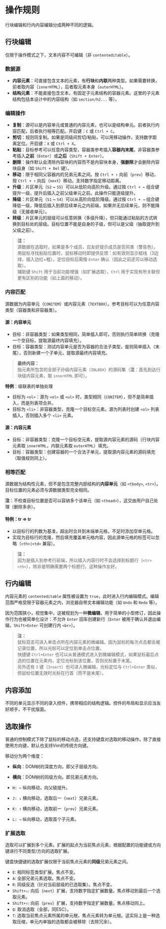 # 操作规则

行块编辑和行内内容编辑分成两种不同的逻辑。


## 行块编辑

仅限于操作模式之下，文本内容不可编辑（非 `contenteditable`）。

### 数据源

- **内容元素**：可直接包含文本的元素，有**行块**和**内联**两种类型。如果需要转换，前者取内容（`innerHTML`），后者取元素本身（`outerHTML`）。
- **结构元素**：不能直接包含文本，有固定子元素结构的容器元素。这里的子元素结构包括本设计中的内容结构（如 `section/h2...` 等）。


### 编辑操作

- **复制**：源可以是内容单元或普通的内容元素，也可以是结构单元。前者执行内容匹配，后者执行相等匹配。开启键：`C` 或 `Ctrl + C`。
- **剪切**：规则同复制。如果是同级间剪切/粘贴，可以用移动操作，支持数字距离定位。开启键：`X` 或 `Ctrl + X`。
- **粘贴**：目标参考可以任意内容类型，容器类参考插入**容器内末尾**，非容器类参考插入**之前**（`Enter`）或**之后**（`Shift + Enter`）。
- **删除**：操作默认会清除内容块的内容而不是内容块本身，**强删除**才会删除内容块自身（如 `Shift + Del` 键）。
- **移动**：限于相同父容器内的兄弟元素之间。按 `Ctrl + ↑` 向前（`prev`）移动，按 `Ctrl + ↑` 向后（`next`）移动。支持数字指定移动距离。
- **升级**：片区单元（`S2` ~ `S5`）可以从低阶向高阶升级。通过按 `Ctrl + ←` 组合键提升一级，提升后插入之前父级单元之前。此操作只能逐级提升。
- **降级**：片区单元（`S1` ~ `S4`）可以从高阶向低阶降级。通过按 `Ctrl + →` 组合键降低一级，降低后插入到原后续单元之内前端，如果并无后续单元，则不能降级（无接收单元）。
- **转级**：片区单元的层级可以任意转换（多级升降），但只能通过粘贴的方式转换到目标处的层级。目标位置不能是自身的子级，但可以是父级（抽取提升到父级之前）。

> **注：**<br>
> 源数据在选取时，如果是多个成员，应友好提示成员是否同类（警告色）。<br>
> 用鼠标寻找粘贴位置时，鼠标移动时即提供反馈：如有效则显示框线（3边绿，插入边红+粗）。定位目标后需按 `Enter` 确认（因此之前还可以移动选取）。<br>
> 辅助键 `Shift` 用于当前功能增强（如扩展选取），`Ctrl` 用于实现有所关联但更有区别的功能（如上面的移动）。<br>


### 内容匹配

源数据为内容单元（`CONITEM`）或内容元素（`TEXTBOX`）。参考目标可以为任意内容类型（容器类和非容器类）。


#### 源：内容单元

- 目标：非容器类型：如果类型相同，简单插入即可，否则执行简单转换（克隆一个空目标，提取源最终内容填充）。
- 目标：容器类型：测试内容单元是否为容器的合法子类型，是则简单插入（末尾），否则新建一个子单元，提取源最终内容填充。

> **最终内容：**<br>
> 指元素所包含的全部子孙级内容元素（`INLBOX`）的源码集（**注**：首先到达行块级内容元素，取 `innerHTML` 即可）。

**特例**：级联表的单独处理

- 目标为 `<ol>`：源为 `<ol>` 或 `<ul>` 时，类型相同（`CONITEM`），但不是简单插入，而是列表项合并。
- 目标为 `<li>`：非容器类型，克隆一个目标空元素。源为列表时创建 `<ol>` 列表插入，否则插入多个 `<li>` 元素。


#### 源：内容元素

- 目标：非容器类型：克隆一个目标空元素，提取源内容元素的源码（行块内容元素取 `innerHTML`，内联元素取 `outerHTML`）填充。
- 目标：容器类型：创建容器的一个合法子单元，提取源内容元素的源码填充（取值规则同上）。


### 相等匹配

源数据为结构性元素，但不是包含完整内部结构的**内容单元**（如 `<tbody>`, `<tr>`）。目标位置的元素必须与源数据类型完全相同。

**注**：不检查目标位置是否可以容纳多个该单元（如 `<thead>`），这交由用户自己处理（删除多余）。


#### 特例：tr => tr

- 以目标行的列数为基准，超出时合并到末端单元格，不足时添加空单元格。
- 实现为目标行的克隆，然后填充覆盖单元格内容，因此源单元格的标签可以忽略（`<th>|<td>` 兼容）。

> **注：**<br>
> 因为是插入到参考行前端，所以插入内容行时不会选择到标题行（`<tr><th>`），除非是明确需要两个标题行。这种操作友好。



## 行内编辑

内容元素的 `contenteditable` 属性被设置为 `true`，此时进入行内编辑模式。编辑范围严格受限于容器元素之内，浏览器自带文本编辑功能（如 `Undo` 和 `Redo` 等）。

因为范围狭小，视觉集中，这被规划为一种**微编辑**，用于简单的小型修订，因此操作行为也被简单化设计：不允许 `Enter` 回车创建新行（`Enter` 被用于确认并退出编辑，`Shift+Enter` 可创建行内 `<br>`）。

> **注：**<br>
> 鼠标双击可进入单击点所在内容元素的微编辑。因为鼠标的每次点击都会被记录位置，所以光标可以定位到单击点位置。<br>
> 快捷键 `Ctrl+Enter` 也可以从普通模式进入到微编辑模式，如果鼠标最后点选的位置在元素内，定位光标到该位置，否则光标置于末尾。<br>
> 另外还有 `I` 键（`Insert`）也可进入微编辑，光标定位与 `Ctrl+Enter` 类似，但鼠标位置无效时光标在行首（而不是末尾）。<br>


## 内容添加

不同的单元显示不同的录入控件，携带相应的结构逻辑。控件的布局和显示应当友好顺手，不干扰版面。


## 选取操作

普通的控制模式下除了鼠标的移动点选，还支持键盘对选取的移动操作。除了直接使用方向键，默认也支持Vim的传统方向键。

移动分为两个维度：

- **纵向**：DOM树的深度方向，即父子层级方向。
- **横向**：DOM树的同级方向，即兄弟元素方向。

- `H: ←` 纵向移动，向父级提升。
- `J: ↓`  横向移动，选取后一（`next`）兄弟元素。
- `K: ↑`  横向移动，选取前一（`prev`）兄弟元素。
- `L: →` 纵向移动，选取首个子元素。


### 扩展选取

选取可以扩展到多个元素。扩展的起点为当前焦点元素，根据配置的功能键或方向键进行不同类型/方向的选取扩展。

键盘快捷键的选取扩展仅限于当前焦点元素的**同级**兄弟元素之间。

- `E`: 相同标签类型扩展。焦点不变。
- `A`: 全部兄弟元素选取。焦点不变。
- `R`: 同级反选（针对当前层级的已选取集）。焦点不变。
- `Shift+↓`: 向后（`next`）扩展，支持数字指定扩展数量。焦点移动到最后一个选取元素。
- `Shift+↑`: 向前（`prev`）扩展，支持数字指定扩展数量。焦点移动同上。
- `Q`: 取消选取（全部，同ESC）。
- `T`: 选取当前焦点元素所属的单元根，焦点元素转为单元根。这实际上是一种选取压缩，单元内单独的选取都会被移除（去除冗余）。
